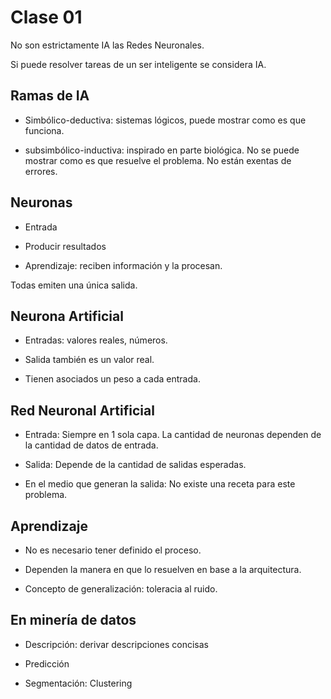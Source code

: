 # **Clase 01**

No son estrictamente IA las Redes Neuronales.

Si puede resolver tareas de un ser inteligente se considera IA.

## Ramas de IA

+ Simbólico-deductiva: sistemas lógicos, puede mostrar como es que funciona.

+ subsimbólico-inductiva: inspirado en parte biológica. No se puede mostrar como es que resuelve el problema. No están exentas de errores.

## Neuronas

+ Entrada

+ Producir resultados

+ Aprendizaje: reciben información y la procesan.

Todas emiten una única salida.


## Neurona Artificial

+ Entradas: valores reales, números.

+ Salida también es un valor real.

+ Tienen asociados un peso a cada entrada.

## Red Neuronal Artificial

+ Entrada: Siempre en 1 sola capa. La cantidad de neuronas dependen de la cantidad de datos de entrada.

+ Salida: Depende de la cantidad de salidas esperadas.

+ En el medio que generan la salida: No existe una receta para este problema.

## Aprendizaje

+ No es necesario tener definido el proceso.

+ Dependen la manera en que lo resuelven en base a la arquitectura.

+ Concepto de generalización: toleracia al ruido.

## En minería de datos

+ Descripción: derivar descripciones concisas

+ Predicción

+ Segmentación: Clustering

